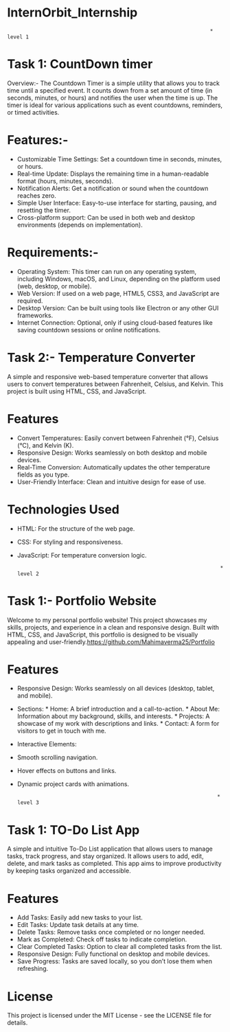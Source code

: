 # InternOrbit_Internship
                                                                      * level 1
# Task 1: CountDown timer
Overview:- The Countdown Timer is a simple utility that allows you to track time until a specified event. It counts down from a set amount of time (in seconds, minutes, or hours) and notifies the user when the time is up. The timer is ideal for various applications such as event countdowns, reminders, or timed activities.
# Features:-
* Customizable Time Settings: Set a countdown time in seconds, minutes, or hours.
* Real-time Update: Displays the remaining time in a human-readable format (hours, minutes, seconds).
* Notification Alerts: Get a notification or sound when the countdown reaches zero.
* Simple User Interface: Easy-to-use interface for starting, pausing, and resetting the timer.
* Cross-platform support: Can be used in both web and desktop environments (depends on implementation).
# Requirements:-
* Operating System: This timer can run on any operating system, including Windows, macOS, and Linux, depending on the platform used (web, desktop, or mobile).
* Web Version: If used on a web page, HTML5, CSS3, and JavaScript are required.
* Desktop Version: Can be built using tools like Electron or any other GUI frameworks.
* Internet Connection: Optional, only if using cloud-based features like saving countdown sessions or online notifications.

# Task 2:- Temperature Converter
A simple and responsive web-based temperature converter that allows users to convert temperatures between Fahrenheit, Celsius, and Kelvin. This project is built using HTML, CSS, and JavaScript.
# Features
* Convert Temperatures: Easily convert between Fahrenheit (°F), Celsius (°C), and Kelvin (K).
* Responsive Design: Works seamlessly on both desktop and mobile devices.
* Real-Time Conversion: Automatically updates the other temperature fields as you type.
* User-Friendly Interface: Clean and intuitive design for ease of use.
# Technologies Used
* HTML: For the structure of the web page.
* CSS: For styling and responsiveness.
* JavaScript: For temperature conversion logic.

                                                                        * level 2

# Task 1:- Portfolio Website
Welcome to my personal portfolio website! This project showcases my skills, projects, and experience in a clean and responsive design. Built with HTML, CSS, and JavaScript, this portfolio is designed to be visually appealing and user-friendly.https://github.com/Mahimaverma25/Portfolio

# Features
* Responsive Design: Works seamlessly on all devices (desktop, tablet, and mobile).
 * Sections:
        * Home: A brief introduction and a call-to-action.
        * About Me: Information about my background, skills, and interests.
        * Projects: A showcase of my work with descriptions and links.
        * Contact: A form for visitors to get in touch with me.
* Interactive Elements:
* Smooth scrolling navigation.
* Hover effects on buttons and links.
* Dynamic project cards with animations.

                                                                       * level 3 
# Task 1: TO-Do List App
A simple and intuitive To-Do List application that allows users to manage tasks, track progress, and stay organized. It allows users to add, edit, delete, and mark tasks as completed. This app aims to improve productivity by keeping tasks organized and accessible.
# Features
* Add Tasks: Easily add new tasks to your list.
* Edit Tasks: Update task details at any time.
* Delete Tasks: Remove tasks once completed or no longer needed.
* Mark as Completed: Check off tasks to indicate completion.
* Clear Completed Tasks: Option to clear all completed tasks from the list.
* Responsive Design: Fully functional on desktop and mobile devices.
* Save Progress: Tasks are saved locally, so you don’t lose them when refreshing.

# License
This project is licensed under the MIT License - see the LICENSE file for details.

